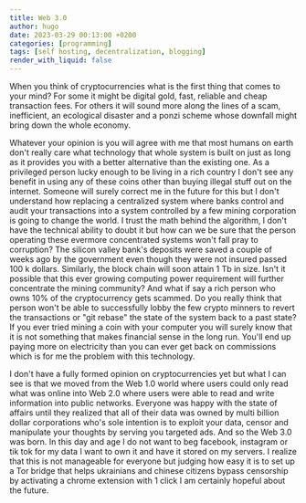 ```yaml
---
title: Web 3.0
author: hugo
date: 2023-03-29 00:13:00 +0200
categories: [programming]
tags: [self hosting, decentralization, blogging]
render_with_liquid: false
---
```


When you think of cryptocurrencies what is the first thing that comes to your mind? For some it might be digital gold, fast, reliable and cheap transaction fees. For others it will sound more along the lines of a scam, inefficient, an ecological disaster and a ponzi scheme whose downfall might bring down the whole economy.

Whatever your opinion is you will agree with me that most humans on earth don't really care what technology that whole system is built on just as long as it provides you with a better alternative than the existing one. As a privileged person lucky enough to be living in a rich country I don't see any benefit in using any of these coins other than buying illegal stuff out on the internet. Someone will surely correct me in the future for this but I don't understand how replacing a centralized system where banks control and audit your transactions into a system controlled by a few mining corporation is going to change the world. I trust the math behind the algorithm, I don't have the technical ability to doubt it but how can we be sure that the person operating these evermore concentrated systems won't fall pray to corruption? The silicon valley bank's deposits were saved a couple of weeks ago by the government even though they were not insured passed 100 k dollars. Similarly, the block chain will soon attain 1 Tb in size. Isn't it possible that this ever growing computing power requirement will further concentrate the mining community? And what if say a rich person who owns 10% of the cryptocurrency gets scammed. Do you really think that person won't be able to successfully lobby the few crypto minners to revert the transactions or "git rebase" the state of the system back to a past state? If you ever tried mining a coin with your computer you will surely know that it is not something that makes financial sense in the long run. You'll end up paying more on electricity than you can ever get back on commissions which is for me the problem with this technology.

I don't have a fully formed opinion on cryptocurrencies yet but what I can see is that we moved from the Web 1.0 world where users could only read what was online into Web 2.0 where users were able to read and write information into public networks. Everyone was happy with the state of affairs until they realized that all of their data was owned by multi billion dollar corporations who's sole intention is to exploit your data, censor and manipulate your thoughts by serving you targeted ads. And so the Web 3.0 was born. In this day and age I do not want to beg facebook, instagram or tik tok for my data I want to own it and have it stored on my servers. I realize that this is not manageable for everyone but judging how easy it is to set up a Tor bridge that helps ukrainians and chinese citizens bypass censorship by activating a chrome extension with 1 click I am certainly hopeful about the future.